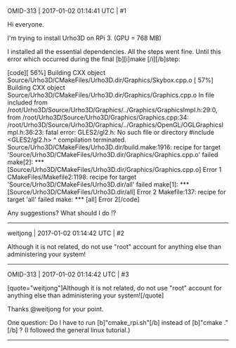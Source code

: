 OMID-313 | 2017-01-02 01:14:41 UTC | #1

Hi everyone.

I'm trying to install Urho3D on RPi 3. (GPU = 768 MB)

I installed all the essential dependencies. All the steps went fine.
Until this error which occurred during the final [b][i]make [/i][/b]step:

[code][ 56%] Building CXX object Source/Urho3D/CMakeFiles/Urho3D.dir/Graphics/Skybox.cpp.o
[ 57%] Building CXX object Source/Urho3D/CMakeFiles/Urho3D.dir/Graphics/Graphics.cpp.o
In file included from /root/Urho3D/Source/Urho3D/Graphics/../Graphics/GraphicsImpl.h:29:0,
                 from /root/Urho3D/Source/Urho3D/Graphics/Graphics.cpp:34:
/root/Urho3D/Source/Urho3D/Graphics/../Graphics/OpenGL/OGLGraphicsImpl.h:36:23: fatal error: GLES2/gl2.h: No such file or directory
 #include <GLES2/gl2.h>
                       ^
compilation terminated.
Source/Urho3D/CMakeFiles/Urho3D.dir/build.make:1916: recipe for target 'Source/Urho3D/CMakeFiles/Urho3D.dir/Graphics/Graphics.cpp.o' failed
make[2]: *** [Source/Urho3D/CMakeFiles/Urho3D.dir/Graphics/Graphics.cpp.o] Error 1
CMakeFiles/Makefile2:1198: recipe for target 'Source/Urho3D/CMakeFiles/Urho3D.dir/all' failed
make[1]: *** [Source/Urho3D/CMakeFiles/Urho3D.dir/all] Error 2
Makefile:137: recipe for target 'all' failed
make: *** [all] Error 2[/code]

Any suggestions?
What should I do !?

-------------------------

weitjong | 2017-01-02 01:14:42 UTC | #2

Although it is not related, do not use "root" account for anything else than administering your system!

-------------------------

OMID-313 | 2017-01-02 01:14:42 UTC | #3

[quote="weitjong"]Although it is not related, do not use "root" account for anything else than administering your system![/quote]

Thanks @weitjong for your point.

One question:
Do I have to run [b]"cmake_rpi.sh"[/b] instead of [b]"cmake ."[/b] ?
(I followed the general linux tutorial.)

-------------------------

